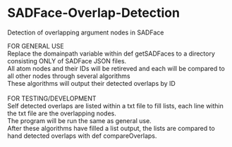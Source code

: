 # SADFace-Overlap-Detection
Detection of overlapping argument nodes in SADFace

FOR GENERAL USE </br>
Replace the domainpath variable within def getSADFaces to a directory consisting ONLY of SADFace JSON files. </br>
All atom nodes and their IDs will be retireved and each will be compared to all other nodes through several algorithms </br>
These algorithms will output their detected overlaps by ID </br>
 </br>
FOR TESTING/DEVELOPMENT </br>
Self detected overlaps are listed within a txt file to fill lists, each line within the txt file are the overlapping nodes. </br>
The program will be run the same as general use. </br>
After these algorithms have filled a list output, the lists are compared to hand detected overlaps with def compareOverlaps. </br>
